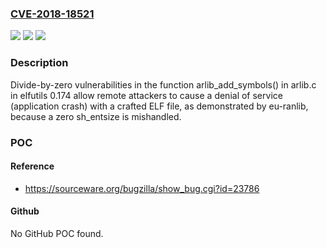 ### [CVE-2018-18521](https://cve.mitre.org/cgi-bin/cvename.cgi?name=CVE-2018-18521)
![](https://img.shields.io/static/v1?label=Product&message=n%2Fa&color=blue)
![](https://img.shields.io/static/v1?label=Version&message=n%2Fa&color=blue)
![](https://img.shields.io/static/v1?label=Vulnerability&message=n%2Fa&color=brighgreen)

### Description

Divide-by-zero vulnerabilities in the function arlib_add_symbols() in arlib.c in elfutils 0.174 allow remote attackers to cause a denial of service (application crash) with a crafted ELF file, as demonstrated by eu-ranlib, because a zero sh_entsize is mishandled.

### POC

#### Reference
- https://sourceware.org/bugzilla/show_bug.cgi?id=23786

#### Github
No GitHub POC found.

